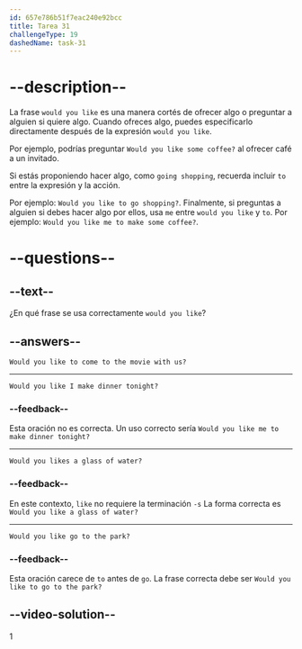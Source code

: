 ```yaml
---
id: 657e786b51f7eac240e92bcc
title: Tarea 31
challengeType: 19
dashedName: task-31
---
```


# --description--

La frase `would you like` es una manera cortés de ofrecer algo o preguntar a alguien si quiere algo. Cuando ofreces algo, puedes especificarlo directamente después de la expresión `would you like`.

Por ejemplo, podrías preguntar `Would you like some coffee?` al ofrecer café a un invitado.

Si estás proponiendo hacer algo, como `going shopping`, recuerda incluir `to` entre la expresión y la acción.

Por ejemplo: `Would you like to go shopping?`. Finalmente, si preguntas a alguien si debes hacer algo por ellos, usa `me` entre `would you like` y `to`. Por ejemplo: `Would you like me to make some coffee?`.

# --questions--

## --text--

¿En qué frase se usa correctamente `would you like`?

## --answers--

`Would you like to come to the movie with us?`

---

`Would you like I make dinner tonight?`

### --feedback--

Esta oración no es correcta. Un uso correcto sería `Would you like me to make dinner tonight?`

---

`Would you likes a glass of water?`

### --feedback--

En este contexto, `like` no requiere la terminación `-s` La forma correcta es `Would you like a glass of water?`

---

`Would you like go to the park?`

### --feedback--

Esta oración carece de `to` antes de `go`. La frase correcta debe ser `Would you like to go to the park?`

## --video-solution--

1
